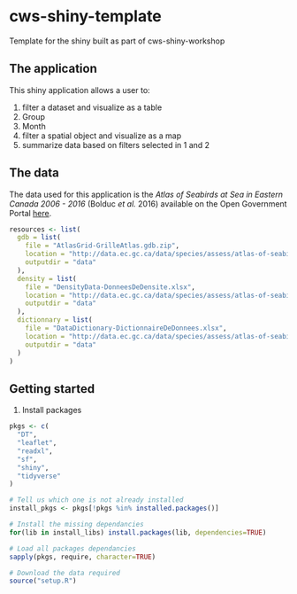 # cws-shiny-template

Template for the shiny built as part of cws-shiny-workshop

## The application 

This shiny application allows a user to: 

1. filter a dataset and visualize as a table 
  2. Group 
  3. Month
2. filter a spatial object and visualize as a map 
3. summarize data based on filters selected in 1 and 2

## The data 

The data used for this application is the *Atlas of Seabirds at Sea in Eastern Canada 2006 - 2016* (Bolduc *et al.* 2016) available on the Open Government Portal [here](https://open.canada.ca/data/en/dataset/f612e2b4-5c67-46dc-9a84-1154c649ab4e).

```r
resources <- list(
  gdb = list(
    file = "AtlasGrid-GrilleAtlas.gdb.zip",
    location = "http://data.ec.gc.ca/data/species/assess/atlas-of-seabirds-at-sea-in-eastern-canada-2006-2016/AtlasGrid-GrilleAtlas.gdb.zip",
    outputdir = "data"
  ),
  density = list(
    file = "DensityData-DonneesDeDensite.xlsx",
    location = "http://data.ec.gc.ca/data/species/assess/atlas-of-seabirds-at-sea-in-eastern-canada-2006-2016/DensityData-DonneesDeDensite.xlsx",
    outputdir = "data"
  ),
  dictionnary = list(
    file = "DataDictionary-DictionnaireDeDonnees.xlsx",
    location = "http://data.ec.gc.ca/data/species/assess/atlas-of-seabirds-at-sea-in-eastern-canada-2006-2016/DataDictionary-DictionnaireDeDonnees.xlsx",
    outputdir = "data"
  )
)
```

## Getting started  

1. Install packages

```r
pkgs <- c(
  "DT",
  "leaflet",
  "readxl",
  "sf",
  "shiny",
  "tidyverse"
)

# Tell us which one is not already installed
install_pkgs <- pkgs[!pkgs %in% installed.packages()]

# Install the missing dependancies
for(lib in install_libs) install.packages(lib, dependencies=TRUE)

# Load all packages dependancies
sapply(pkgs, require, character=TRUE)

# Download the data required
source("setup.R")
```
